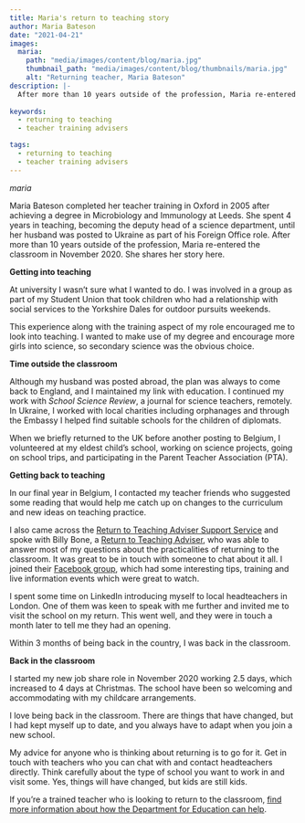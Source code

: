 ```yaml
---
title: Maria's return to teaching story
author: Maria Bateson
date: "2021-04-21"
images:
  maria:
    path: "media/images/content/blog/maria.jpg"
    thumbnail_path: "media/images/content/blog/thumbnails/maria.jpg"
    alt: "Returning teacher, Maria Bateson"
description: |-
  After more than 10 years outside of the profession, Maria re-entered the classroom in November 2020. She describes how and why she returned to teaching.
    
keywords:
  - returning to teaching
  - teacher training advisers

tags:
  - returning to teaching
  - teacher training advisers
---
```


$maria$

Maria Bateson completed her teacher training in Oxford in 2005 after achieving a degree in Microbiology and Immunology at Leeds. She spent 4 years in teaching, becoming the deputy head of a science department, until her husband was posted to Ukraine as part of his Foreign Office role. After more than 10 years outside of the profession, Maria re-entered the classroom in November 2020. She shares her story here.

**Getting into teaching**

At university I wasn’t sure what I wanted to do. I was involved in a group as part of my Student Union that took children who had a relationship with social services to the Yorkshire Dales for outdoor pursuits weekends.

This experience along with the training aspect of my role encouraged me to look into teaching. I wanted to make use of my degree and encourage more girls into science, so secondary science was the obvious choice.

**Time outside the classroom**

Although my husband was posted abroad, the plan was always to come back to England, and I maintained my link with education. I continued my work with _School Science Review_, a journal for science teachers, remotely. In Ukraine, I worked with local charities including orphanages and through the Embassy I helped find suitable schools for the children of diplomats.

When we briefly returned to the UK before another posting to Belgium, I volunteered at my eldest child’s school, working on science projects, going on school trips, and participating in the Parent Teacher Association (PTA).

**Getting back to teaching**

In our final year in Belgium, I contacted my teacher friends who suggested some reading that would help me catch up on changes to the curriculum and new ideas on teaching practice.

I also came across the [Return to Teaching Adviser Support Service](/returning-to-teaching) and spoke with Billy Bone, a [Return to Teaching Adviser](https://adviser-getintoteaching.education.gov.uk/), who was able to answer most of my questions about the practicalities of returning to the classroom. It was great to be in touch with someone to chat about it all. I joined their [Facebook group](https://www.facebook.com/groups/1120861644690211), which had some interesting tips, training and live information events which were great to watch.

I spent some time on LinkedIn introducing myself to local headteachers in London. One of them was keen to speak with me further and invited me to visit the school on my return. This went well, and they were in touch a month later to tell me they had an opening.

Within 3 months of being back in the country, I was back in the classroom.

**Back in the classroom**

I started my new job share role in November 2020 working 2.5 days, which increased to 4 days at Christmas. The school have been so welcoming and accommodating with my childcare arrangements.

I love being back in the classroom. There are things that have changed, but I had kept myself up to date, and you always have to adapt when you join a new school.

My advice for anyone who is thinking about returning is to go for it. Get in touch with teachers who you can chat with and contact headteachers directly. Think carefully about the type of school you want to work in and visit some. Yes, things will have changed, but kids are still kids.

If you’re a trained teacher who is looking to return to the classroom, [find more information about how the Department for Education can help](/returning-to-teaching).
